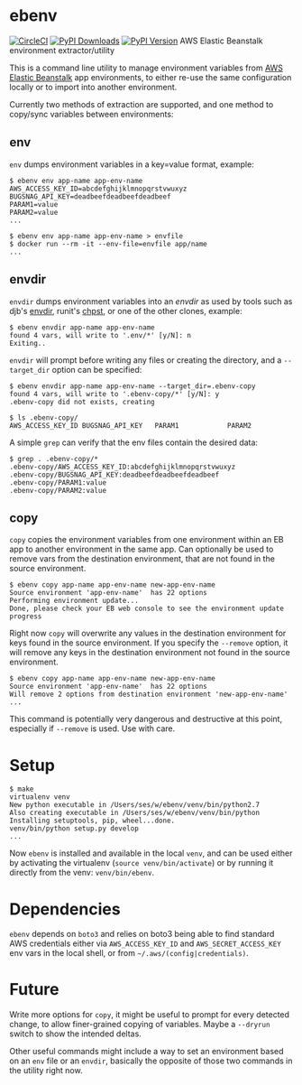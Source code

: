 # ebenv
[![CircleCI](https://circleci.com/gh/steinnes/ebenv.svg?style=svg)](https://circleci.com/gh/steinnes/ebenv)
[![PyPI Downloads](https://img.shields.io/pypi/dm/ebenv.svg)](https://pypi.org/project/ebenv/)
[![PyPI Version](https://img.shields.io/pypi/v/ebenv.svg)](https://pypi.org/project/ebenv/)
AWS Elastic Beanstalk environment extractor/utility

This is a command line utility to manage environment variables from 
[AWS Elastic Beanstalk](https://aws.amazon.com/elasticbeanstalk/details/) app
environments, to either re-use the same configuration locally or to import
into another environment.

Currently two methods of extraction are supported, and one method to copy/sync
variables between environments:

## env

`env` dumps environment variables in a key=value format, example:

```
$ ebenv env app-name app-env-name
AWS_ACCESS_KEY_ID=abcdefghijklmnopqrstvwuxyz
BUGSNAG_API_KEY=deadbeefdeadbeefdeadbeef
PARAM1=value
PARAM2=value
...

$ ebenv env app-name app-env-name > envfile
$ docker run --rm -it --env-file=envfile app/name
...
```


## envdir

`envdir` dumps environment variables into an *envdir* as used by tools such as
djb's [envdir](https://cr.yp.to/daemontools/envdir.html), runit's
[chpst](http://smarden.org/runit/chpst.8.html), or one of the other clones,
example:

```
$ ebenv envdir app-name app-env-name
found 4 vars, will write to '.env/*' [y/N]: n
Exiting..
```

`envdir` will prompt before writing any files or creating the directory, and
a `--target_dir` option can be specified:

```
$ ebenv envdir app-name app-env-name --target_dir=.ebenv-copy
found 4 vars, will write to '.ebenv-copy/*' [y/N]: y
.ebenv-copy did not exists, creating

$ ls .ebenv-copy/
AWS_ACCESS_KEY_ID BUGSNAG_API_KEY   PARAM1            PARAM2

```

A simple `grep` can verify that the env files contain the desired data:
```
$ grep . .ebenv-copy/*
.ebenv-copy/AWS_ACCESS_KEY_ID:abcdefghijklmnopqrstvwuxyz
.ebenv-copy/BUGSNAG_API_KEY:deadbeefdeadbeefdeadbeef
.ebenv-copy/PARAM1:value
.ebenv-copy/PARAM2:value
```

## copy

`copy` copies the environment variables from one environment within an EB app
to another environment in the same app.  Can optionally be used to remove vars
from the destination environment, that are not found in the source environment.

```
$ ebenv copy app-name app-env-name new-app-env-name 
Source environment 'app-env-name'  has 22 options
Performing environment update...
Done, please check your EB web console to see the environment update progress
```

Right now `copy` will overwrite any values in the destination environment for
keys found in the source environment.  If you specify the `--remove` option,
it will remove any keys in the destination environment not found in the source
environment.

```
$ ebenv copy app-name app-env-name new-app-env-name
Source environment 'app-env-name'  has 22 options
Will remove 2 options from destination environment 'new-app-env-name'
...
```

This command is potentially very dangerous and destructive at this point,
especially if `--remove` is used.  Use with care.

# Setup

```
$ make
virtualenv venv
New python executable in /Users/ses/w/ebenv/venv/bin/python2.7
Also creating executable in /Users/ses/w/ebenv/venv/bin/python
Installing setuptools, pip, wheel...done.
venv/bin/python setup.py develop
...
```

Now `ebenv` is installed and available in the local `venv`, and can be used
either by activating the virtualenv (`source venv/bin/activate`) or by running
it directly from the venv: `venv/bin/ebenv`.


# Dependencies

`ebenv` depends on `boto3` and relies on boto3 being able to find standard AWS
credentials either via `AWS_ACCESS_KEY_ID` and `AWS_SECRET_ACCESS_KEY` env vars
in the local shell, or from `~/.aws/(config|credentials)`.


# Future

Write more options for `copy`, it might be useful to prompt for every 
detected change, to allow finer-grained copying of variables.  Maybe a
`--dryrun` switch to show the intended deltas.

Other useful commands might include a way to set an environment based
on an `env` file or an `envdir`, basically the opposite of those two
commands in the utility right now.
